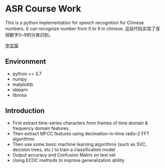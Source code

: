 # ASR Course Work

This is a python implementation for speech recognition for Chinese numbers.
It can recognize number from 0 to 9 in chinese.
这段代码实现了音频数字0~9的分类识别。

[中文版](README-zh-CN.md)

## Environment

- python == 3.7
- numpy
- matplotlib
- sklearn
- librosa

## Introduction

- First extract time-series characters from frames of time domain & frequency domain features. 
- Then extract MFCC features using decimation-in-time radix-2 FFT algorithms
- Then use some basic machine learning algorithms (such as SVC, decision trees, etc.) to train a classification model
- Output accuracy and Confusion Matrix on test set
- Using ECOC methods to improve generalization ability

